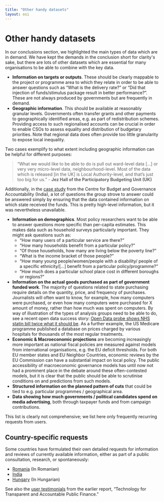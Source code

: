 ```yaml
---
title: "Other handy datasets"
layout: osi
---
```


# Other handy datasets

In our conclusions section, we highlighted the main types of data which are in demand. We have kept the demands in the conclusion short for clarity's sake, but there are lots of other datasets which are essential for many organisations to be able to combine with the key data.

<ul>
	<li><strong>Information on targets or outputs</strong>. These should be clearly mappable to the project or programme area to which they relate in order to be able to answer questions such as “What is the delivery rate?” or “Did that injection of funds/stimulus package result in better performance?”. These are not always produced by governments but are frequently in demand.</li>
	<li><strong>Geographic information</strong>. This should be available at reasonably granular levels. Governments often transfer grants and other payments to geographically identified areas, e.g. as part of redistribution schemes. Providing access to such regionalised accounts can be crucial in order to enable CSOs to assess equality and distribution of budgetary priorities. Note that regional data does often provide too little granularity to expose local inequality.</li>
</ul>

Two cases exemplify to what extent including geographic information can be helpful for different purposes:

> “What we would like to be able to do is pull out ward-level data [...] or very very micro-level data, neighbourhood-level. Most of the data which is released [in the UK] is Local Authority-level, and that’s just too big for us.” - <strong> Jez Hall of the Participatory Budgeting Unit (UK) </strong>

Additionally, in the [case study](../../case-studies-budgets/cbga/) from the Centre for Budget and Governance Accountability (India), a lot of questions the group strove to answer could be answered simply by ensuring that the data contained information on which state received the funds. This is pretty high-level information, but it was nevertheless unavailable.

<ul>
	<li><strong>Information on demographics</strong>. Most policy researchers want to be able to answer questions more specific than per-capita estimates. This makes data such as household surveys particularly important. They might ask questions such as:
		<ul>
			<li>“How many users of a particular service are there?”</li>
			<li>“How many households benefit from a particular policy?” </li>
			<li>“Of those households, how many are living below the poverty line?”</li>
			<li>“What is the income bracket of those people?” </li>
			<li>“How many young people/women/people with a disability/ people of a specific ethnicity/[...] benefit from a particular policy/programme?”</li>
			<li>“How much does a particular school place cost in different boroughs or regions?”</li>
		</ul>
	<li><strong>Information on the actual goods purchased as part of government funded work</strong>. The majority of questions related to state purchasing require details on the quantity, price, and frequency of purchases. Journalists will often want to know, for example, how many computers were purchased, or even how many computers were purchased for X amount of money, rather than how much was spent on computers. By way of illustration of the types of analysis groups need to be able to do, see a recent open data success story: <a href="http://www.bj-hc.co.uk/bjhc-news/news-detail.html?news=2327&lang=en&feed=130">Open Data probe shows NHS statin bill twice what it should be</a>. As a further example,  the US Medicare programme published a database on prices charged by various hospitals for thousands of the most regular treatments.</li>
	<li><strong>Economic &amp; Macroeconomic projections</strong> are becoming increasingly more important as national fiscal policies are measured against models from international organisations, e.g. the EU deficit thresholds. For both EU member states and EU Neighbor Countries, economic reviews by the EU Commission can have a substantial impact on local policy. The public accessibility of macroeconomic governance models has until now not had a prominent place in the debate around these often-contested models, but it is clear that the public should be able to scrutinise conditions on and predictions from such models.</li>
	<li><strong>Structured information on the planned pattern of cuts</strong> that could be tied to e.g. particular programmes / geographical area.</li>
	<li><strong>Data showing how much governments / political candidates spend on media advertising</strong>, both through taxpayer funds and from campaign contributions.</li>
</ul>

This list is clearly not comprehensive; we list here only frequently recurring requests from users.

## Country-specific requests

Some countries have formulated their own detailed requests for information and reviews of currently available information, either as part of a public consultation, research, or spontaneously:

* [Romania](https://docs.google.com/spreadsheet/ccc?key=0Anbfx9yMO3c8dGptNHF5aGhjdXdRN2U5aVlEMUJiMmc#gid=0) (In Romanian)
* [India](http://www.accountabilityindia.in/accountabilityblog/2241-dating-data-what-are-characteristics-dream-government-data)
* [Hungary](http://kmonitor.hu/files/page/OGP_ajanlasok_KM_TASZ.pdf) (In Hungarian)

See also the [user testimonials](http://community.openspending.org/research/gift/testimonials/) from the earlier report, “Technology for Transparent and Accountable Public Finance.”